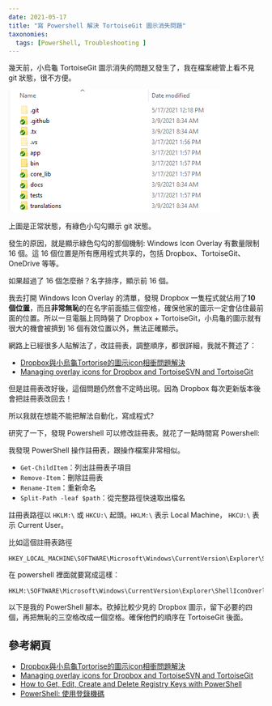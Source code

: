 ```yaml
---
date: 2021-05-17
title: "寫 Powershell 解決 TortoiseGit 圖示消失問題"
taxonomies:
  tags: [PowerShell, Troubleshooting ]
---
```


幾天前，小烏龜 TortoiseGit 圖示消失的問題又發生了，我在檔案總管上看不見 git 狀態，很不方便。

![icon-overlay](/img/icon-overlay.png) 

上圖是正常狀態，有綠色小勾勾顯示 git 狀態。

發生的原因，就是顯示綠色勾勾的那個機制: Windows Icon Overlay 有數量限制 16 個。這 16 個位置是所有應用程式共享的，包括 Dropbox、TortoiseGit、OneDrive 等等。

如果超過了 16 個怎麼辦？名字排序，顯示前 16 個。

我去打開 Windows Icon Overlay 的清單，發現 Dropbox 一隻程式就佔用了**10 個位置**，而且**非常無恥**的在名字前面插三個空格，確保他家的圖示一定會佔住最前面的位置。所以一旦電腦上同時裝了 Dropbox + TortoiseGit，小烏龜的圖示就有很大的機會被擠到 16 個有效位置以外，無法正確顯示。

網路上已經很多人貼解法了，改註冊表，調整順序，都很詳細，我就不贅述了：

- [Dropbox與小烏龜Tortorise的圖示icon相衝問題解決][0]
- [Managing overlay icons for Dropbox and TortoiseSVN and TortoiseGit][1]

但是註冊表改好後，這個問題仍然會不定時出現。因為 Dropbox 每次更新版本後會把註冊表改回去！

所以我就在想能不能把解法自動化，寫成程式? 

研究了一下，發現 Powershell 可以修改註冊表。就花了一點時間寫 Powershell:

我發現 PowerShell 操作註冊表，跟操作檔案非常相似。

- `Get-ChildItem`：列出註冊表子項目
- `Remove-Item`：刪除註冊表
- `Rename-Item`：重新命名
- `Split-Path -leaf $path`：從完整路徑快速取出檔名

註冊表路徑以 `HKLM:\` 或 `HKCU:\` 起頭。`HKLM:\` 表示 Local Machine， `HKCU:\` 表示 Current User。

比如這個註冊表路徑
```
HKEY_LOCAL_MACHINE\SOFTWARE\Microsoft\Windows\CurrentVersion\Explorer\ShellIconOverlayIdentifiers
```
在 powershell 裡面就要寫成這樣：
```
HKLM:\SOFTWARE\Microsoft\Windows\CurrentVersion\Explorer\ShellIconOverlayIdentifiers
```

以下是我的 PowerShell 腳本。砍掉比較少見的 Dropbox 圖示，留下必要的四個，再把無恥的三空格改成一個空格。確保他們的順序在 TortoiseGit 後面。
<script src="https://gist.github.com/chchwy/5418022d47fa49481f71ba481f54c02a.js"></script>

## 參考網頁

- [Dropbox與小烏龜Tortorise的圖示icon相衝問題解決][0]
- [Managing overlay icons for Dropbox and TortoiseSVN and TortoiseGit][1]
- [How to Get, Edit, Create and Delete Registry Keys with PowerShell][2]
- [PowerShell: 使用登錄機碼][3]

[0]: https://dotblogs.com.tw/kevinya/2017/07/24/180237 "TorsoieGit 跟 Dropbox 相衝"
[1]: https://www.garethjmsaunders.co.uk/2015/03/22/managing-overlay-icons-for-dropbox-and-tortoisesvn-and-tortoisegit/
[2]: https://blog.netwrix.com/2018/09/11/how-to-get-edit-create-and-delete-registry-keys-with-powershell/
[3]: https://docs.microsoft.com/zh-tw/powershell/scripting/samples/working-with-registry-keys?view=powershell-7.1
